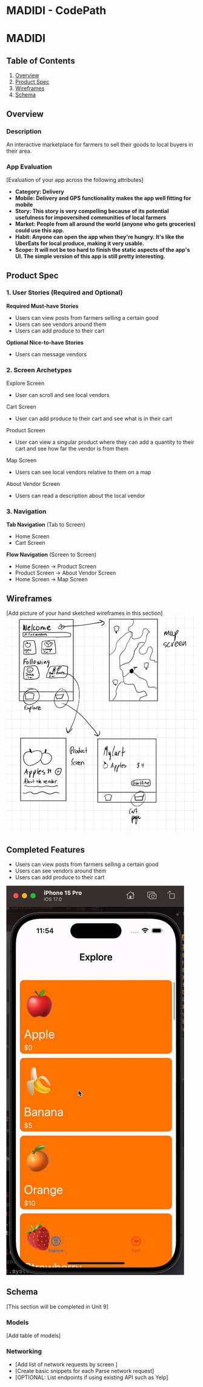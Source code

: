 MADIDI - CodePath
===

# MADIDI

## Table of Contents

1. [Overview](#Overview)
2. [Product Spec](#Product-Spec)
3. [Wireframes](#Wireframes)
4. [Schema](#Schema)

## Overview

### Description

An interactive marketplace for farmers to sell their goods to local buyers in their area.

### App Evaluation

[Evaluation of your app across the following attributes]
- **Category: Delivery**
- **Mobile: Delivery and GPS functionality makes the app well fitting for mobile**
- **Story: This story is very compelling because of its potential usefulness for impoversihed communities of local farmers**
- **Market: People from all around the world (anyone who gets groceries) could use this app.**
- **Habit:  Anyone can open the app when they're hungry. It's like the UberEats for local produce, making it very usable.**
- **Scope: It will not be too hard to finish the static aspects of the app's UI. The simple version of this app is still pretty interesting.**




## Product Spec

### 1. User Stories (Required and Optional)

**Required Must-have Stories**

* Users can view posts from farmers selling a certain good
* Users can see vendors around them
* Users can add produce to their cart

**Optional Nice-to-have Stories**

* Users can message vendors

### 2. Screen Archetypes
Explore Screen
* User can scroll and see local vendors

Cart Screen
* User can add produce to their cart and see what is in their cart

Product Screen 
* User can view a singular product where they can add a quantity to their cart and see how far the vendor is from them

Map Screen
* Users can see local vendors relative to them on a map

About Vendor Screen
* Users can read a description about the local vendor

### 3. Navigation

**Tab Navigation** (Tab to Screen)
* Home Screen
* Cart Screen


**Flow Navigation** (Screen to Screen)

* Home Screen -> Product Screen
* Product Screen -> About Vendor Screen
* Home Screen -> Map Screen

## Wireframes

[Add picture of your hand sketched wireframes in this section]
<img src="https://github.com/ziaali455/codepath_capstone/blob/main/IMG_AE1E818A0499-1.jpeg" width=600>

## Completed Features
* Users can view posts from farmers selling a certain good
* Users can see vendors around them
* Users can add produce to their cart

![Video](https://github.com/ziaali455/codepath_capstone/blob/main/ezgif-3-4003416754.gif)
## Schema 

[This section will be completed in Unit 9]

### Models

[Add table of models]

### Networking

- [Add list of network requests by screen ]
- [Create basic snippets for each Parse network request]
- [OPTIONAL: List endpoints if using existing API such as Yelp]


